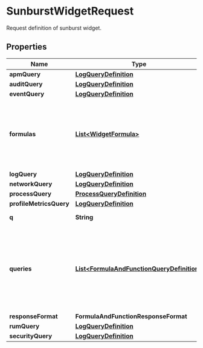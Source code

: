 # SunburstWidgetRequest

Request definition of sunburst widget.

## Properties

| Name                    | Type                                                                                      | Description                                                                                               | Notes      |
| ----------------------- | ----------------------------------------------------------------------------------------- | --------------------------------------------------------------------------------------------------------- | ---------- |
| **apmQuery**            | [**LogQueryDefinition**](LogQueryDefinition.md)                                           |                                                                                                           | [optional] |
| **auditQuery**          | [**LogQueryDefinition**](LogQueryDefinition.md)                                           |                                                                                                           | [optional] |
| **eventQuery**          | [**LogQueryDefinition**](LogQueryDefinition.md)                                           |                                                                                                           | [optional] |
| **formulas**            | [**List&lt;WidgetFormula&gt;**](WidgetFormula.md)                                         | List of formulas that operate on queries. **This feature is currently in beta.**                          | [optional] |
| **logQuery**            | [**LogQueryDefinition**](LogQueryDefinition.md)                                           |                                                                                                           | [optional] |
| **networkQuery**        | [**LogQueryDefinition**](LogQueryDefinition.md)                                           |                                                                                                           | [optional] |
| **processQuery**        | [**ProcessQueryDefinition**](ProcessQueryDefinition.md)                                   |                                                                                                           | [optional] |
| **profileMetricsQuery** | [**LogQueryDefinition**](LogQueryDefinition.md)                                           |                                                                                                           | [optional] |
| **q**                   | **String**                                                                                | Widget query.                                                                                             | [optional] |
| **queries**             | [**List&lt;FormulaAndFunctionQueryDefinition&gt;**](FormulaAndFunctionQueryDefinition.md) | List of queries that can be returned directly or used in formulas. **This feature is currently in beta.** | [optional] |
| **responseFormat**      | **FormulaAndFunctionResponseFormat**                                                      |                                                                                                           | [optional] |
| **rumQuery**            | [**LogQueryDefinition**](LogQueryDefinition.md)                                           |                                                                                                           | [optional] |
| **securityQuery**       | [**LogQueryDefinition**](LogQueryDefinition.md)                                           |                                                                                                           | [optional] |
